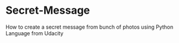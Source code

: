 # Secret-Message
How to create a secret message from bunch of photos using Python Language from Udacity
